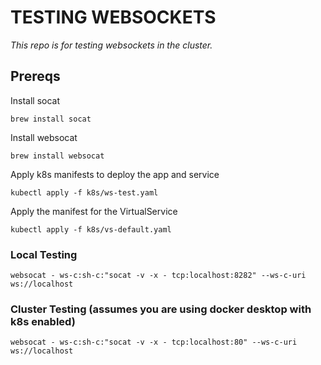 # TESTING WEBSOCKETS
_This repo is for testing websockets in the cluster._

## Prereqs
Install socat
```
brew install socat
```

Install websocat
```
brew install websocat
```

Apply k8s manifests to deploy the app and service
```
kubectl apply -f k8s/ws-test.yaml
```

Apply the manifest for the VirtualService
```
kubectl apply -f k8s/vs-default.yaml
```

### Local Testing
```
websocat - ws-c:sh-c:"socat -v -x - tcp:localhost:8282" --ws-c-uri ws://localhost
```

### Cluster Testing (assumes you are using docker desktop with k8s enabled)
```
websocat - ws-c:sh-c:"socat -v -x - tcp:localhost:80" --ws-c-uri ws://localhost
```